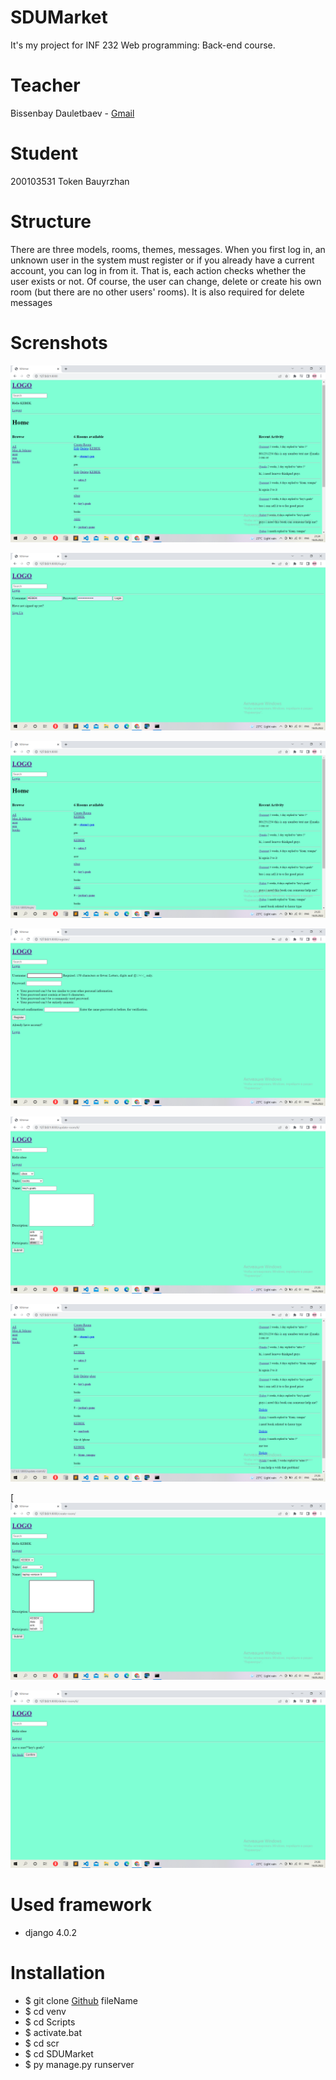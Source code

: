 # SDUMarket

It's my project for INF 232 Web programming: Back-end course.

# Teacher 

Bissenbay Dauletbaev - [Gmail](https://mail.google.com/mail/u/1/#search/b.dauletbayev%40sdu.edu.kz?compose=new)

# Student

200103531 Token Bauyrzhan

# Structure

There are three models, rooms, themes, messages.
When you first log in, an unknown user in the system must register or if you already have a current account, you can log in from it. 
That is, each action checks whether the user exists or not. Of course, the user can change, delete or create his own room (but there are no other users' rooms).
It is also required for delete messages

# Screnshots
![Screnshots](https://github.com/200103531BAUYRZHANTOKEN/SDUMarket/blob/main/Main%20template.png)

![login](login.png)

![logout view in site](https://github.com/200103531BAUYRZHANTOKEN/SDUMarket/blob/main/logout%20view%20in%20site.png)

![create user](https://github.com/200103531BAUYRZHANTOKEN/SDUMarket/blob/main/create%20user.png)

![edit room](https://github.com/200103531BAUYRZHANTOKEN/SDUMarket/blob/main/edit%20room.png)

![update and delete view](https://github.com/200103531BAUYRZHANTOKEN/SDUMarket/blob/main/update%20and%20delete%20view.png)

[![Create room](https://github.com/200103531BAUYRZHANTOKEN/SDUMarket/blob/main/Create%20room.png)

![delete](delete.png)

# Used framework
- django 4.0.2

# Installation
- $ git clone [Github](https://github.com/200103531BAUYRZHANTOKEN/SDUMarket/) fileName
- $ cd venv
- $ cd Scripts
- $ activate.bat
- $ cd scr 
- $ cd SDUMarket
- $ py manage.py runserver

